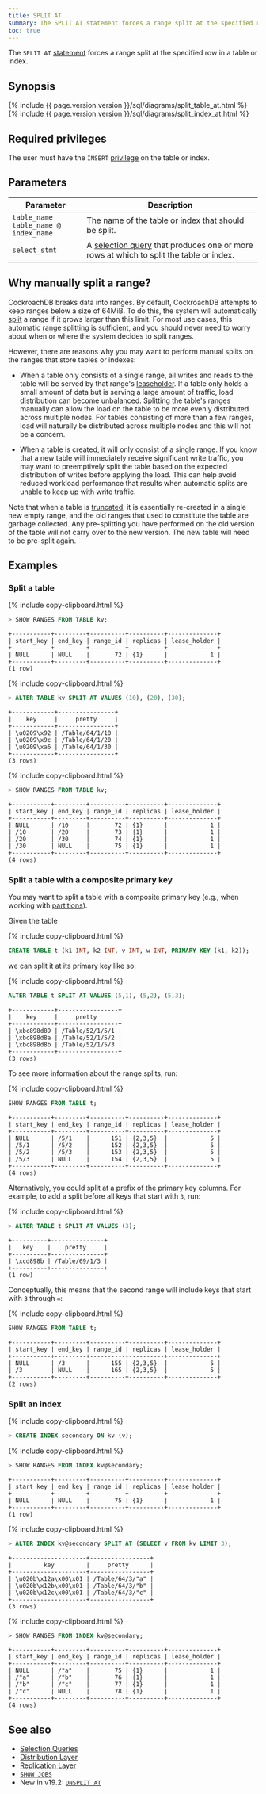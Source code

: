 ```yaml
---
title: SPLIT AT
summary: The SPLIT AT statement forces a range split at the specified row in a table or index.
toc: true
---
```


The `SPLIT AT` [statement](sql-statements.html) forces a range split at the specified row in a table or index.

## Synopsis

<div>
  {% include {{ page.version.version }}/sql/diagrams/split_table_at.html %}
</div>

<div>
  {% include {{ page.version.version }}/sql/diagrams/split_index_at.html %}
</div>

## Required privileges

The user must have the `INSERT` [privilege](authorization.html#assign-privileges) on the table or index.

## Parameters

 Parameter | Description
-----------|-------------
 `table_name`<br>`table_name @ index_name` | The name of the table or index that should be split.
 `select_stmt` | A [selection query](selection-queries.html) that produces one or more rows at which to split the table or index.

## Why manually split a range?

CockroachDB breaks data into ranges. By default, CockroachDB attempts to keep ranges below
a size of 64MiB. To do this, the system will automatically [split](architecture/distribution-layer.html#range-splits)
a range if it grows larger than this limit. For most use cases, this automatic
range splitting is sufficient, and you should never need to worry about
when or where the system decides to split ranges.

However, there are reasons why you may want to perform manual splits on
the ranges that store tables or indexes:

- When a table only consists of a single range, all writes and reads to the
  table will be served by that range's [leaseholder](architecture/replication-layer.html#leases).
  If a table only holds a small amount of data but is serving a large amount of traffic,
  load distribution can become unbalanced. Splitting the table's ranges manually
  can allow the load on the table to be more evenly distributed across multiple
  nodes. For tables consisting of more than a few ranges, load will naturally
  be distributed across multiple nodes and this will not be a concern.

- When a table is created, it will only consist of a single range. If you know
  that a new table will immediately receive significant write
  traffic, you may want to preemptively split the table based on the expected
  distribution of writes before applying the load. This can help avoid reduced
  workload performance that results when automatic splits are unable to keep up
  with write traffic.

Note that when a table is [truncated](truncate.html), it is essentially re-created in a single new empty range, and the old ranges that used to constitute the table are garbage collected. Any pre-splitting you have performed on the old version of the table will not carry over to the new version. The new table will need to be pre-split again.

## Examples

### Split a table

{% include copy-clipboard.html %}
~~~ sql
> SHOW RANGES FROM TABLE kv;
~~~

~~~
+-----------+---------+----------+----------+--------------+
| start_key | end_key | range_id | replicas | lease_holder |
+-----------+---------+----------+----------+--------------+
| NULL      | NULL    |       72 | {1}      |            1 |
+-----------+---------+----------+----------+--------------+
(1 row)
~~~

{% include copy-clipboard.html %}
~~~ sql
> ALTER TABLE kv SPLIT AT VALUES (10), (20), (30);
~~~

~~~
+------------+----------------+
|    key     |     pretty     |
+------------+----------------+
| \u0209\x92 | /Table/64/1/10 |
| \u0209\x9c | /Table/64/1/20 |
| \u0209\xa6 | /Table/64/1/30 |
+------------+----------------+
(3 rows)
~~~

{% include copy-clipboard.html %}
~~~ sql
> SHOW RANGES FROM TABLE kv;
~~~

~~~
+-----------+---------+----------+----------+--------------+
| start_key | end_key | range_id | replicas | lease_holder |
+-----------+---------+----------+----------+--------------+
| NULL      | /10     |       72 | {1}      |            1 |
| /10       | /20     |       73 | {1}      |            1 |
| /20       | /30     |       74 | {1}      |            1 |
| /30       | NULL    |       75 | {1}      |            1 |
+-----------+---------+----------+----------+--------------+
(4 rows)
~~~

### Split a table with a composite primary key

You may want to split a table with a composite primary key (e.g., when working with [partitions](partitioning.html#partition-using-primary-key)).

Given the table

{% include copy-clipboard.html %}
~~~ sql
CREATE TABLE t (k1 INT, k2 INT, v INT, w INT, PRIMARY KEY (k1, k2));
~~~

we can split it at its primary key like so:

{% include copy-clipboard.html %}
~~~ sql
ALTER TABLE t SPLIT AT VALUES (5,1), (5,2), (5,3);
~~~

~~~
+------------+-----------------+
|    key     |     pretty      |
+------------+-----------------+
| \xbc898d89 | /Table/52/1/5/1 |
| \xbc898d8a | /Table/52/1/5/2 |
| \xbc898d8b | /Table/52/1/5/3 |
+------------+-----------------+
(3 rows)
~~~

To see more information about the range splits, run:

{% include copy-clipboard.html %}
~~~ sql
SHOW RANGES FROM TABLE t;
~~~

~~~
+-----------+---------+----------+----------+--------------+
| start_key | end_key | range_id | replicas | lease_holder |
+-----------+---------+----------+----------+--------------+
| NULL      | /5/1    |      151 | {2,3,5}  |            5 |
| /5/1      | /5/2    |      152 | {2,3,5}  |            5 |
| /5/2      | /5/3    |      153 | {2,3,5}  |            5 |
| /5/3      | NULL    |      154 | {2,3,5}  |            5 |
+-----------+---------+----------+----------+--------------+
(4 rows)
~~~

Alternatively, you could split at a prefix of the primary key columns. For example, to add a split before all keys that start with `3`, run:

{% include copy-clipboard.html %}
~~~ sql
> ALTER TABLE t SPLIT AT VALUES (3);
~~~

~~~
+----------+---------------+
|   key    |    pretty     |
+----------+---------------+
| \xcd898b | /Table/69/1/3 |
+----------+---------------+
(1 row)
~~~

Conceptually, this means that the second range will include keys that start with `3` through `∞`:

{% include copy-clipboard.html %}
~~~ sql
SHOW RANGES FROM TABLE t;
~~~

~~~
+-----------+---------+----------+----------+--------------+
| start_key | end_key | range_id | replicas | lease_holder |
+-----------+---------+----------+----------+--------------+
| NULL      | /3      |      155 | {2,3,5}  |            5 |
| /3        | NULL    |      165 | {2,3,5}  |            5 |
+-----------+---------+----------+----------+--------------+
(2 rows)
~~~

### Split an index

{% include copy-clipboard.html %}
~~~ sql
> CREATE INDEX secondary ON kv (v);
~~~

{% include copy-clipboard.html %}
~~~ sql
> SHOW RANGES FROM INDEX kv@secondary;
~~~

~~~
+-----------+---------+----------+----------+--------------+
| start_key | end_key | range_id | replicas | lease_holder |
+-----------+---------+----------+----------+--------------+
| NULL      | NULL    |       75 | {1}      |            1 |
+-----------+---------+----------+----------+--------------+
(1 row)
~~~

{% include copy-clipboard.html %}
~~~ sql
> ALTER INDEX kv@secondary SPLIT AT (SELECT v FROM kv LIMIT 3);
~~~

~~~
+---------------------+-----------------+
|         key         |     pretty      |
+---------------------+-----------------+
| \u020b\x12a\x00\x01 | /Table/64/3/"a" |
| \u020b\x12b\x00\x01 | /Table/64/3/"b" |
| \u020b\x12c\x00\x01 | /Table/64/3/"c" |
+---------------------+-----------------+
(3 rows)
~~~

{% include copy-clipboard.html %}
~~~ sql
> SHOW RANGES FROM INDEX kv@secondary;
~~~

~~~
+-----------+---------+----------+----------+--------------+
| start_key | end_key | range_id | replicas | lease_holder |
+-----------+---------+----------+----------+--------------+
| NULL      | /"a"    |       75 | {1}      |            1 |
| /"a"      | /"b"    |       76 | {1}      |            1 |
| /"b"      | /"c"    |       77 | {1}      |            1 |
| /"c"      | NULL    |       78 | {1}      |            1 |
+-----------+---------+----------+----------+--------------+
(4 rows)
~~~

## See also

- [Selection Queries](selection-queries.html)
- [Distribution Layer](architecture/distribution-layer.html)
- [Replication Layer](architecture/replication-layer.html)
- [`SHOW JOBS`](show-jobs.html)
- <span class="version-tag">New in v19.2:</span> [`UNSPLIT AT`](unsplit-at.html)
